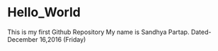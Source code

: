# Hello_World
This is my first Github Repository
My name is Sandhya Partap. Dated- December 16,2016 (Friday)

